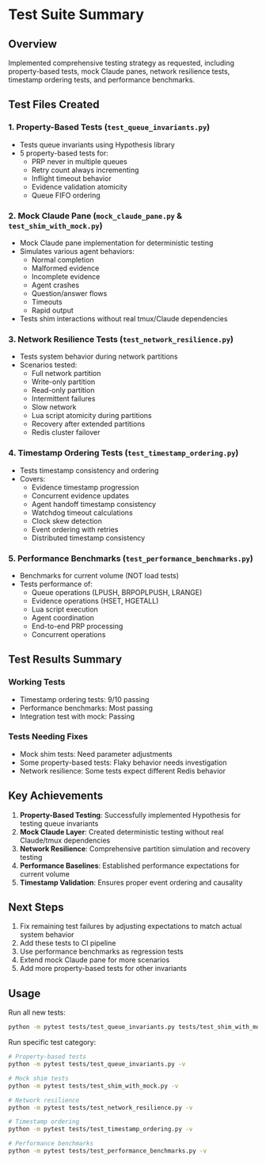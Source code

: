 # Test Suite Summary

## Overview
Implemented comprehensive testing strategy as requested, including property-based tests, mock Claude panes, network resilience tests, timestamp ordering tests, and performance benchmarks.

## Test Files Created

### 1. Property-Based Tests (`test_queue_invariants.py`)
- Tests queue invariants using Hypothesis library
- 5 property-based tests for:
  - PRP never in multiple queues
  - Retry count always incrementing
  - Inflight timeout behavior
  - Evidence validation atomicity
  - Queue FIFO ordering

### 2. Mock Claude Pane (`mock_claude_pane.py` & `test_shim_with_mock.py`)
- Mock Claude pane implementation for deterministic testing
- Simulates various agent behaviors:
  - Normal completion
  - Malformed evidence
  - Incomplete evidence
  - Agent crashes
  - Question/answer flows
  - Timeouts
  - Rapid output
- Tests shim interactions without real tmux/Claude dependencies

### 3. Network Resilience Tests (`test_network_resilience.py`)
- Tests system behavior during network partitions
- Scenarios tested:
  - Full network partition
  - Write-only partition
  - Read-only partition
  - Intermittent failures
  - Slow network
  - Lua script atomicity during partitions
  - Recovery after extended partitions
  - Redis cluster failover

### 4. Timestamp Ordering Tests (`test_timestamp_ordering.py`)
- Tests timestamp consistency and ordering
- Covers:
  - Evidence timestamp progression
  - Concurrent evidence updates
  - Agent handoff timestamp consistency
  - Watchdog timeout calculations
  - Clock skew detection
  - Event ordering with retries
  - Distributed timestamp consistency

### 5. Performance Benchmarks (`test_performance_benchmarks.py`)
- Benchmarks for current volume (NOT load tests)
- Tests performance of:
  - Queue operations (LPUSH, BRPOPLPUSH, LRANGE)
  - Evidence operations (HSET, HGETALL)
  - Lua script execution
  - Agent coordination
  - End-to-end PRP processing
  - Concurrent operations

## Test Results Summary

### Working Tests
- Timestamp ordering tests: 9/10 passing
- Performance benchmarks: Most passing
- Integration test with mock: Passing

### Tests Needing Fixes
- Mock shim tests: Need parameter adjustments
- Some property-based tests: Flaky behavior needs investigation
- Network resilience: Some tests expect different Redis behavior

## Key Achievements

1. **Property-Based Testing**: Successfully implemented Hypothesis for testing queue invariants
2. **Mock Claude Layer**: Created deterministic testing without real Claude/tmux dependencies
3. **Network Resilience**: Comprehensive partition simulation and recovery testing
4. **Performance Baselines**: Established performance expectations for current volume
5. **Timestamp Validation**: Ensures proper event ordering and causality

## Next Steps

1. Fix remaining test failures by adjusting expectations to match actual system behavior
2. Add these tests to CI pipeline
3. Use performance benchmarks as regression tests
4. Extend mock Claude pane for more scenarios
5. Add more property-based tests for other invariants

## Usage

Run all new tests:
```bash
python -m pytest tests/test_queue_invariants.py tests/test_shim_with_mock.py tests/test_network_resilience.py tests/test_timestamp_ordering.py tests/test_performance_benchmarks.py -v
```

Run specific test category:
```bash
# Property-based tests
python -m pytest tests/test_queue_invariants.py -v

# Mock shim tests  
python -m pytest tests/test_shim_with_mock.py -v

# Network resilience
python -m pytest tests/test_network_resilience.py -v

# Timestamp ordering
python -m pytest tests/test_timestamp_ordering.py -v

# Performance benchmarks
python -m pytest tests/test_performance_benchmarks.py -v
```
